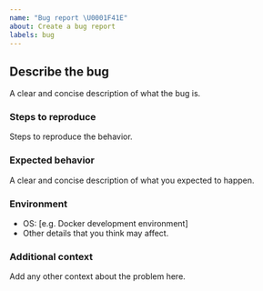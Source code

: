 ```yaml
---
name: "Bug report \U0001F41E"
about: Create a bug report
labels: bug
---
```


## Describe the bug

A clear and concise description of what the bug is.

### Steps to reproduce

Steps to reproduce the behavior.

### Expected behavior

A clear and concise description of what you expected to happen.

### Environment

- OS: [e.g. Docker development environment]
- Other details that you think may affect.

### Additional context

Add any other context about the problem here.

